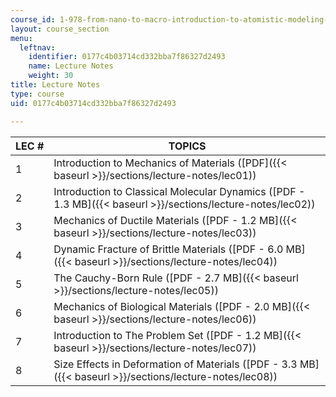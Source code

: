 ```yaml
---
course_id: 1-978-from-nano-to-macro-introduction-to-atomistic-modeling-techniques-january-iap-2007
layout: course_section
menu:
  leftnav:
    identifier: 0177c4b03714cd332bba7f86327d2493
    name: Lecture Notes
    weight: 30
title: Lecture Notes
type: course
uid: 0177c4b03714cd332bba7f86327d2493

---
```


| LEC # | TOPICS |
| --- | --- |
| 1 | Introduction to Mechanics of Materials ([PDF]({{< baseurl >}}/sections/lecture-notes/lec01)) |
| 2 | Introduction to Classical Molecular Dynamics ([PDF - 1.3 MB]({{< baseurl >}}/sections/lecture-notes/lec02)) |
| 3 | Mechanics of Ductile Materials ([PDF - 1.2 MB]({{< baseurl >}}/sections/lecture-notes/lec03)) |
| 4 | Dynamic Fracture of Brittle Materials ([PDF - 6.0 MB]({{< baseurl >}}/sections/lecture-notes/lec04)) |
| 5 | The Cauchy-Born Rule ([PDF - 2.7 MB]({{< baseurl >}}/sections/lecture-notes/lec05)) |
| 6 | Mechanics of Biological Materials ([PDF - 2.0 MB]({{< baseurl >}}/sections/lecture-notes/lec06)) |
| 7 | Introduction to The Problem Set ([PDF - 1.2 MB]({{< baseurl >}}/sections/lecture-notes/lec07)) |
| 8 | Size Effects in Deformation of Materials ([PDF - 3.3 MB]({{< baseurl >}}/sections/lecture-notes/lec08))